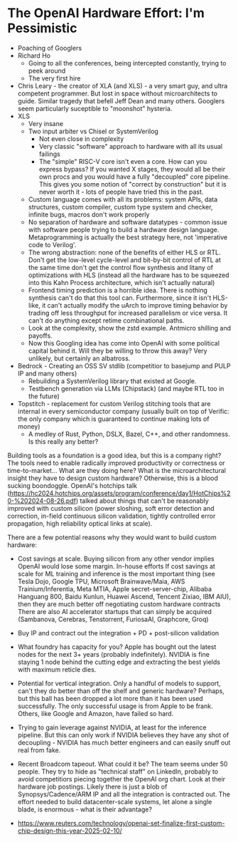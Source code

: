 # The OpenAI Hardware Effort: I'm Pessimistic

- Poaching of Googlers
- Richard Ho
  - Going to all the conferences, being intercepted constantly, trying to peek around
  - The very first hire
- Chris Leary - the creator of XLA (and XLS) - a very smart guy, and ultra competent programmer. But lost in space without microarchitects to guide. Similar tragedy that befell Jeff Dean and many others. Googlers seem particularly suceptible to "moonshot" hysteria.
- XLS
  - Very insane
  - Two input arbiter vs Chisel or SystemVerilog
    - Not even close in complexity
    - Very classic "software" approach to hardware with all its usual failings
    - The "simple" RISC-V core isn't even a core. How can you express bypass? If you wanted X stages, they would all be their own procs and you would have a fully "decoupled" core pipeline. This gives you some notion of "correct by construction" but it is never worth it - lots of people have tried this in the past.
  - Custom language comes with all its problems: system APIs, data structures, custom compiler, custom type system and checker, infinite bugs, macros don't work properly
  - No separation of hardware and software datatypes - common issue with software people trying to build a hardware design language. Metaprogramming is actually the best strategy here, not 'imperative code to Verilog'.
  - The wrong abstraction: none of the benefits of either HLS or RTL. Don't get the low-level cycle-level and bit-by-bit control of RTL at the same time don't get the control flow synthesis and litany of optimizations with HLS (instead all the hardware has to be squeezed into this Kahn Process architecture, which isn't actually natural)
  - Frontend timing prediction is a horrible idea. There is nothing synthesis can't do that this tool can. Furthermore, since it isn't HLS-like, it can't actually modify the uArch to improve timing behavior by trading off less throughput for increased parallelism or vice versa. It can't do anything except retime combinational paths.
  - Look at the complexity, show the zstd example. Antmicro shilling and payoffs.
  - Now this Googling idea has come into OpenAI with some political capital behind it. Will they be willing to throw this away? Very unlikely, but certainly an albatross.
- Bedrock - Creating an OSS SV stdlib (competitior to basejump and PULP IP and many others)
  - Rebuilding a SystemVerilog library that existed at Google.
  - Testbench generation via LLMs (Chipstack) (and maybe RTL too in the future)
- Topstitch - replacement for custom Verilog stitching tools that are internal in every semiconductor company (usually built on top of Verific: the only company which is guaranteed to continue making lots of money)
  - A medley of Rust, Python, DSLX, Bazel, C++, and other randomness. Is this really any better?

Building tools as a foundation is a good idea, but this is a company right?
The tools need to enable radically improved productivity or correctness or time-to-market...
What are they doing here?
What is the microarchitectural insight they have to design custom hardware? Otherwise, this is a blood sucking boondoggle.
OpenAI's hotchips talk (https://hc2024.hotchips.org/assets/program/conference/day1/HotChips%20-%202024-08-26.pdf) talked about things that can't be reasonably improved with custom silicon (power sloshing, soft error detection and correction, in-field continuous silicon validation, tightly controlled error propagation, high reliability optical links at scale).

There are a few potential reasons why they would want to build custom hardware:

- Cost savings at scale. Buying silicon from any other vendor implies OpenAI would lose some margin. In-house efforts
If cost savings at scale for ML training and inference is the most important thing (see Tesla Dojo, Google TPU, Microsoft Brainwave/Maia, AWS Trainium/Inferentia, Meta MTIA, Apple secret-server-chip, Alibaba Hanguang 800, Baidu Kunlun, Huawei Ascend, Tencent Zixiao, IBM AIU), then they are much better off negotiating custom hardware contracts
There are also AI accelerator startups that can simply be acquired (Sambanova, Cerebras, Tenstorrent, FuriosaAI, Graphcore, Groq)
- Buy IP and contract out the integration + PD + post-silicon validation
- What foundry has capacity for you? Apple has bought out the latest nodes for the next 3+ years (probably indefinitely). NVIDIA is fine staying 1 node behind the cutting edge and extracting the best yields with maximum reticle dies.
- Potential for vertical integration. Only a handful of models to support, can't they do better than off the shelf and generic hardware? Perhaps, but this ball has been dropped a lot more than it has been used successfully. The only successful usage is from Apple to be frank. Others, like Google and Amazon, have failed so hard.
- Trying to gain leverage against NVIDIA, at least for the inference pipeline. But this can only work if NVIDIA believes they have any shot of decoupling - NVIDIA has much better engineers and can easily snuff out real from fake.

- Recent Broadcom tapeout. What could it be? The team seems under 50 people. They try to hide as "technical staff" on LinkedIn, probably to avoid competitiors piecing together the OpenAI org chart. Look at their hardware job postings. Likely there is just a blob of Synopsys/Cadence/ARM IP and all the integration is contracted out. The effort needed to build datacenter-scale systems, let alone a single blade, is enormous - what is their advantage?
- https://www.reuters.com/technology/openai-set-finalize-first-custom-chip-design-this-year-2025-02-10/
